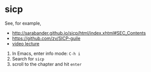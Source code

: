 # sicp

See, for example,

* http://sarabander.github.io/sicp/html/index.xhtml#SEC_Contents
* https://github.com/zv/SICP-guile
* [video lecture](http://groups.csail.mit.edu/mac/classes/6.001/abelson-sussman-lectures/)

1. In Emacs, enter info mode: `C-h i`
2. Search for `sicp`
3. scroll to the chapter and hit `enter`


